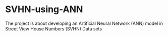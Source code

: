 # SVHN-using-ANN
The project is about developing an Artificial Neural Network (ANN) model in Street View House Numbers (SVHN) Data sets
